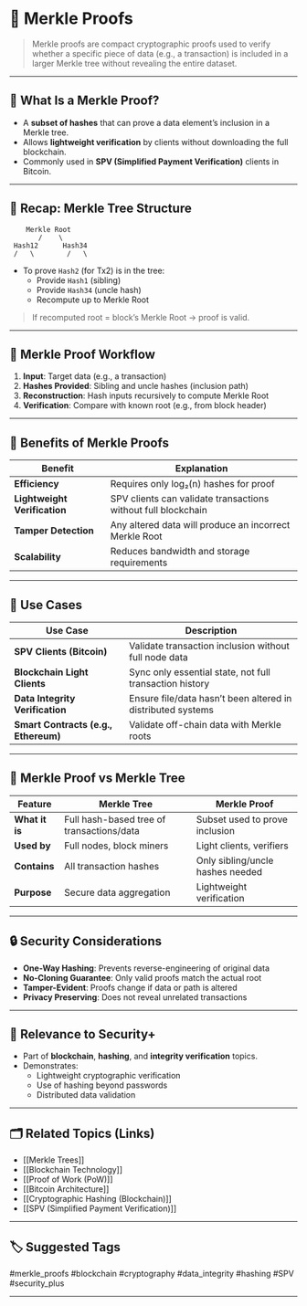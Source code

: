 # 🧾 Merkle Proofs

> Merkle proofs are compact cryptographic proofs used to verify whether a specific piece of data (e.g., a transaction) is included in a larger Merkle tree without revealing the entire dataset.

---

## 📌 What Is a Merkle Proof?

- A **subset of hashes** that can prove a data element’s inclusion in a Merkle tree.
- Allows **lightweight verification** by clients without downloading the full blockchain.
- Commonly used in **SPV (Simplified Payment Verification)** clients in Bitcoin.

---

## 🌳 Recap: Merkle Tree Structure

```
    Merkle Root
       /    \
 Hash12      Hash34
 /   \        /   \
```


- To prove `Hash2` (for Tx2) is in the tree:
  - Provide `Hash1` (sibling)
  - Provide `Hash34` (uncle hash)
  - Recompute up to Merkle Root

> If recomputed root = block’s Merkle Root → proof is valid.

---

## 🔄 Merkle Proof Workflow

1. **Input**: Target data (e.g., a transaction)
2. **Hashes Provided**: Sibling and uncle hashes (inclusion path)
3. **Reconstruction**: Hash inputs recursively to compute Merkle Root
4. **Verification**: Compare with known root (e.g., from block header)

---

## 🔐 Benefits of Merkle Proofs

| Benefit                   | Explanation                                                  |
|----------------------------|--------------------------------------------------------------|
| **Efficiency**             | Requires only log₂(n) hashes for proof                       |
| **Lightweight Verification** | SPV clients can validate transactions without full blockchain |
| **Tamper Detection**       | Any altered data will produce an incorrect Merkle Root       |
| **Scalability**            | Reduces bandwidth and storage requirements                   |

---

## 🧰 Use Cases

| Use Case                        | Description                                                |
|----------------------------------|------------------------------------------------------------|
| **SPV Clients (Bitcoin)**         | Validate transaction inclusion without full node data      |
| **Blockchain Light Clients**     | Sync only essential state, not full transaction history     |
| **Data Integrity Verification**  | Ensure file/data hasn’t been altered in distributed systems |
| **Smart Contracts (e.g., Ethereum)** | Validate off-chain data with Merkle roots                 |

---

## 🧪 Merkle Proof vs Merkle Tree

| Feature            | Merkle Tree                               | Merkle Proof                        |
|--------------------|--------------------------------------------|-------------------------------------|
| **What it is**     | Full hash-based tree of transactions/data  | Subset used to prove inclusion      |
| **Used by**        | Full nodes, block miners                   | Light clients, verifiers            |
| **Contains**       | All transaction hashes                     | Only sibling/uncle hashes needed    |
| **Purpose**        | Secure data aggregation                    | Lightweight verification            |

---

## 🔒 Security Considerations

- **One-Way Hashing**: Prevents reverse-engineering of original data
- **No-Cloning Guarantee**: Only valid proofs match the actual root
- **Tamper-Evident**: Proofs change if data or path is altered
- **Privacy Preserving**: Does not reveal unrelated transactions

---

## 🧠 Relevance to Security+

- Part of **blockchain**, **hashing**, and **integrity verification** topics.
- Demonstrates:
  - Lightweight cryptographic verification
  - Use of hashing beyond passwords
  - Distributed data validation

---

## 🗂 Related Topics (Links)

- [[Merkle Trees]]
- [[Blockchain Technology]]
- [[Proof of Work (PoW)]]
- [[Bitcoin Architecture]]
- [[Cryptographic Hashing (Blockchain)]]
- [[SPV (Simplified Payment Verification)]]

---

## 🏷 Suggested Tags

#merkle_proofs #blockchain #cryptography #data_integrity #hashing #SPV #security_plus

---
